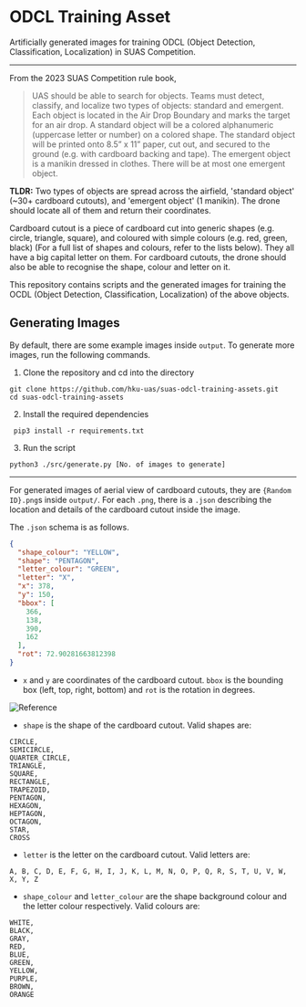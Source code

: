 # ODCL Training Asset

Artificially generated images for training ODCL (Object Detection, Classification, Localization) in SUAS Competition.

---

From the 2023 SUAS Competition rule book,

> UAS should be able to search for objects. Teams must detect, classify, and localize two types of objects: standard and
> emergent. Each object is located in the Air Drop Boundary and marks the target for an air drop. A standard object will
> be a colored alphanumeric (uppercase letter or number) on a colored shape. The standard object will be printed onto
> 8.5” x 11” paper, cut out, and secured to the ground (e.g. with cardboard backing and tape). The emergent object is a
> manikin dressed in clothes. There will be at most one emergent object.

**TLDR:** Two types of objects are spread across the airfield, 'standard object' (~30+ cardboard cutouts), and 'emergent
object' (1 manikin). The drone should locate all of them and return their coordinates.

Cardboard cutout is a piece of cardboard cut into generic shapes (e.g. circle, triangle, square), and coloured with
simple colours (e.g. red, green, black) (For a full list of shapes and colours, refer to the lists below). They all have
a big capital letter on them. For cardboard cutouts, the drone should also be able to recognise the shape, colour and
letter on it.

This repository contains scripts and the generated images for training the OCDL (Object Detection, Classification,
Localization) of the above objects.

## Generating Images

By default, there are some example images inside `output`. To generate more images, run the following commands.

1. Clone the repository and cd into the directory

```
git clone https://github.com/hku-uas/suas-odcl-training-assets.git
cd suas-odcl-training-assets
```

2. Install the required dependencies

```
 pip3 install -r requirements.txt
```

3. Run the script

```
python3 ./src/generate.py [No. of images to generate]
```

---

For generated images of aerial view of cardboard cutouts, they are `{Random ID}.png`s inside `output/`.
For each `.png`, there is a `.json` describing the location and details of the cardboard cutout inside the image.

The `.json` schema is as follows.

```json
{
  "shape_colour": "YELLOW",
  "shape": "PENTAGON",
  "letter_colour": "GREEN",
  "letter": "X",
  "x": 378,
  "y": 150,
  "bbox": [
    366,
    138,
    390,
    162
  ],
  "rot": 72.90281663812398
}
```

- `x` and `y` are coordinates of the cardboard cutout. `bbox` is the bounding box (left, top, right, bottom) and `rot`
  is the rotation in degrees.

![Reference](https://cdn.tutsplus.com/cdn-cgi/image/width=360/net/uploads/legacy/916_canvas1/1.jpg)

- `shape` is the shape of the cardboard cutout. Valid shapes are:

```
CIRCLE,
SEMICIRCLE,
QUARTER_CIRCLE,
TRIANGLE,
SQUARE,
RECTANGLE,
TRAPEZOID,
PENTAGON,
HEXAGON,
HEPTAGON,
OCTAGON,
STAR,
CROSS
```

- `letter` is the letter on the cardboard cutout. Valid letters are:

```
A, B, C, D, E, F, G, H, I, J, K, L, M, N, O, P, Q, R, S, T, U, V, W, X, Y, Z
```

- `shape_colour` and `letter_colour` are the shape background colour and the letter colour respectively. Valid colours
  are:

```
WHITE,
BLACK,
GRAY,
RED,
BLUE,
GREEN,
YELLOW,
PURPLE,
BROWN,
ORANGE
```